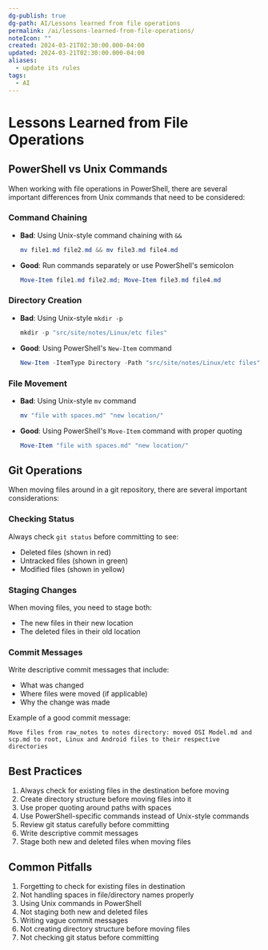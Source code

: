 ```yaml
---
dg-publish: true
dg-path: AI/Lessons learned from file operations
permalink: /ai/lessons-learned-from-file-operations/
noteIcon: ""
created: 2024-03-21T02:30:00.000-04:00
updated: 2024-03-21T02:30:00.000-04:00
aliases:
  - update its rules
tags:
  - AI
---
```


# Lessons Learned from File Operations

## PowerShell vs Unix Commands
When working with file operations in PowerShell, there are several important differences from Unix commands that need to be considered:

### Command Chaining
- **Bad**: Using Unix-style command chaining with `&&`
  ```powershell
  mv file1.md file2.md && mv file3.md file4.md
  ```
- **Good**: Run commands separately or use PowerShell's semicolon
  ```powershell
  Move-Item file1.md file2.md; Move-Item file3.md file4.md
  ```

### Directory Creation
- **Bad**: Using Unix-style `mkdir -p`
  ```powershell
  mkdir -p "src/site/notes/Linux/etc files"
  ```
- **Good**: Using PowerShell's `New-Item` command
  ```powershell
  New-Item -ItemType Directory -Path "src/site/notes/Linux/etc files" -Force
  ```

### File Movement
- **Bad**: Using Unix-style `mv` command
  ```powershell
  mv "file with spaces.md" "new location/"
  ```
- **Good**: Using PowerShell's `Move-Item` command with proper quoting
  ```powershell
  Move-Item "file with spaces.md" "new location/"
  ```

## Git Operations
When moving files around in a git repository, there are several important considerations:

### Checking Status
Always check `git status` before committing to see:
- Deleted files (shown in red)
- Untracked files (shown in green)
- Modified files (shown in yellow)

### Staging Changes
When moving files, you need to stage both:
- The new files in their new location
- The deleted files in their old location

### Commit Messages
Write descriptive commit messages that include:
- What was changed
- Where files were moved (if applicable)
- Why the change was made

Example of a good commit message:
```
Move files from raw_notes to notes directory: moved OSI Model.md and scp.md to root, Linux and Android files to their respective directories
```

## Best Practices
1. Always check for existing files in the destination before moving
2. Create directory structure before moving files into it
3. Use proper quoting around paths with spaces
4. Use PowerShell-specific commands instead of Unix-style commands
5. Review git status carefully before committing
6. Write descriptive commit messages
7. Stage both new and deleted files when moving files

## Common Pitfalls
1. Forgetting to check for existing files in destination
2. Not handling spaces in file/directory names properly
3. Using Unix commands in PowerShell
4. Not staging both new and deleted files
5. Writing vague commit messages
6. Not creating directory structure before moving files
7. Not checking git status before committing 